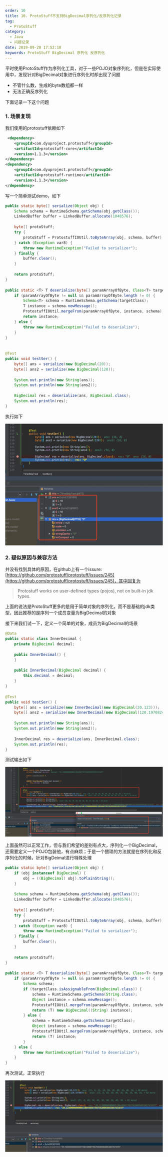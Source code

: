 ```yaml
---
order: 10
title: 10. ProtoStuff不支持BigDecimal序列化/反序列化记录
tag:
  - ProtoStuff
category:
  - Java
  - 问题记录
date: 2019-09-20 17:52:10
keywords: ProtoStuff BigDecimal 序列化 反序列化
---
```


平时使用ProtoStuff作为序列化工具，对于一些POJO对象序列化，但是在实际使用中，发现针对BigDecimal对象进行序列化时却出现了问题

- 不管什么数，生成的byte数组都一样
- 无法正确反序列化

下面记录一下这个问题

<!-- more -->

### 1. 场景复现

我们使用的protostuff依赖如下

```xml
 <dependency>
    <groupId>com.dyuproject.protostuff</groupId>
    <artifactId>protostuff-core</artifactId>
    <version>1.1.3</version>
</dependency>
<dependency>
    <groupId>com.dyuproject.protostuff</groupId>
    <artifactId>protostuff-runtime</artifactId>
    <version>1.1.3</version>
</dependency>
```

写一个简单测试demo，如下

```java
public static byte[] serialize(Object obj) {
    Schema schema = RuntimeSchema.getSchema(obj.getClass());
    LinkedBuffer buffer = LinkedBuffer.allocate(1048576);

    byte[] protoStuff;
    try {
        protoStuff = ProtostuffIOUtil.toByteArray(obj, schema, buffer);
    } catch (Exception var8) {
        throw new RuntimeException("Failed to serializer");
    } finally {
        buffer.clear();
    }

    return protoStuff;
}

public static <T> T deserialize(byte[] paramArrayOfByte, Class<T> targetClass) {
    if (paramArrayOfByte != null && paramArrayOfByte.length != 0) {
        Schema<T> schema = RuntimeSchema.getSchema(targetClass);
        T instance = schema.newMessage();
        ProtostuffIOUtil.mergeFrom(paramArrayOfByte, instance, schema);
        return instance;
    } else {
        throw new RuntimeException("Failed to deserialize");
    }
}


@Test
public void testSer() {
    byte[] ans = serialize(new BigDecimal(20));
    byte[] ans2 = serialize(new BigDecimal(120));

    System.out.println(new String(ans));
    System.out.println(new String(ans2));

    BigDecimal res = deserialize(ans, BigDecimal.class);
    System.out.println(res);
}
```

执行如下

![](/hexblog/imgs/190920/00.jpg)

### 2. 疑似原因与兼容方法

并没有找到具体的原因，在github上有一个issure: [https://github.com/protostuff/protostuff/issues/245](https://github.com/protostuff/protostuff/issues/245)，其中回复为

> Protostuff works on user-defined types (pojos), not on built-in jdk types.

上面的说法是ProtoStuff更多的是用于简单对象的序列化，而不是基础的jdk类型，因此推荐的是序列一个成员变量为BigDecimal的对象

接下来我们试一下，定义一个简单的对象，成员为BigDecimal的场景

```java
@Data
public static class InnerDecimal {
    private BigDecimal decimal;

    public InnerDecimal() {
    }

    public InnerDecimal(BigDecimal decimal) {
        this.decimal = decimal;
    }
}

@Test
public void testSer() {
    byte[] ans = serialize(new InnerDecimal(new BigDecimal(20.123)));
    byte[] ans2 = serialize(new InnerDecimal(new BigDecimal(120.1970824)));

    System.out.println(new String(ans));
    System.out.println(new String(ans2));

    InnerDecimal res = deserialize(ans, InnerDecimal.class);
    System.out.println(res);
}
```

测试输出如下

![](/hexblog/imgs/190920/01.jpg)

上面虽然可以正常工作，但与我们希望的差别有点大，序列化一个BigDecimal，还需要定义一个POJO包装他，有点麻烦；于是一个猥琐的方法就是在序列化和反序列化的时候，针对BigDeimal进行特殊处理

```java
public static byte[] serialize(Object obj) {
    if (obj instanceof BigDecimal) {
        obj = ((BigDecimal) obj).toPlainString();
    }

    Schema schema = RuntimeSchema.getSchema(obj.getClass());
    LinkedBuffer buffer = LinkedBuffer.allocate(1048576);

    byte[] protoStuff;
    try {
        protoStuff = ProtostuffIOUtil.toByteArray(obj, schema, buffer);
    } catch (Exception var8) {
        throw new RuntimeException("Failed to serializer");
    } finally {
        buffer.clear();
    }

    return protoStuff;
}

public static <T> T deserialize(byte[] paramArrayOfByte, Class<T> targetClass) {
    if (paramArrayOfByte != null && paramArrayOfByte.length != 0) {
        Schema schema;
        if (targetClass.isAssignableFrom(BigDecimal.class)) {
            schema = RuntimeSchema.getSchema(String.class);
            Object instance = schema.newMessage();
            ProtostuffIOUtil.mergeFrom(paramArrayOfByte, instance, schema);
            return (T) new BigDecimal((String) instance);
        } else {
            schema = RuntimeSchema.getSchema(targetClass);
            Object instance = schema.newMessage();
            ProtostuffIOUtil.mergeFrom(paramArrayOfByte, instance, schema);
            return (T) instance;
        }
    } else {
        throw new RuntimeException("Failed to deserialize");
    }
}
```

再次测试，正常执行

![](/hexblog/imgs/190920/02.jpg)


